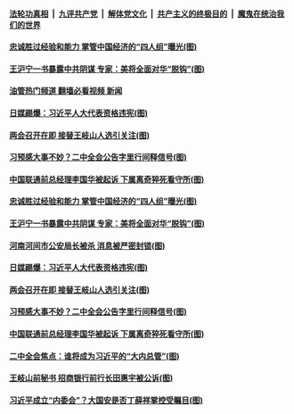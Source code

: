 ####  [法轮功真相](../../../../basic/blob/master/README.md?t=03040812) &nbsp;|&nbsp; [九评共产党](../../../../9ping.md/blob/master/README.md?t=03040812) &nbsp;|&nbsp; [解体党文化](../../../../jtdwh.md/blob/master/README.md?t=03040812)  &nbsp;|&nbsp; [共产主义的终极目的](../../../../gczydzjmd.md/blob/master/README.md?t=03040812) &nbsp;|&nbsp; [魔鬼在统治我们的世界](../../../../mgztzwmdsj.md/blob/master/README.md?t=03040812) 

#### [忠诚胜过经验和能力 掌管中国经济的“四人组”曝光(图)](../pages/p2/1030189.md?t=03040812) 

#### [王沪宁一书暴露中共阴谋 专家：美将全面对华“脱钩”(图)](../pages/p2/1030184.md?t=03040812) 

#### [油管热门频道 翻墙必看视频 新闻](http://129.146.143.75:81/youtube.html?03040812)

#### [日媒踢爆：习近平人大代表资格违宪(图)](../pages/p2/1030042.md?t=03040812) 

#### [两会召开在即 接替王岐山人选引关注(图)](../pages/p2/1030059.md?t=03040812) 

#### [习预感大事不妙？二中全会公告字里行间释信号(图)](../pages/p2/1030035.md?t=03040812) 

#### [中国联通前总经理李国华被起诉 下属离奇猝死看守所(图)](../pages/p2/1030004.md?t=03040812) 



#### [忠诚胜过经验和能力 掌管中国经济的“四人组”曝光(图)](../pages/p2/1030189.md?t=03040812) 

#### [王沪宁一书暴露中共阴谋 专家：美将全面对华“脱钩”(图)](../pages/p2/1030184.md?t=03040812) 

#### [河南河间市公安局长被杀 消息被严密封锁(图)](../pages/p2/1030178.md?t=03040812) 


#### [日媒踢爆：习近平人大代表资格违宪(图)](../pages/p2/1030042.md?t=03040812) 

#### [两会召开在即 接替王岐山人选引关注(图)](../pages/p2/1030059.md?t=03040812) 



#### [习预感大事不妙？二中全会公告字里行间释信号(图)](../pages/p2/1030035.md?t=03040812) 


#### [中国联通前总经理李国华被起诉 下属离奇猝死看守所(图)](../pages/p2/1030004.md?t=03040812) 

#### [二中全会焦点：谁将成为习近平的“大内总管”(图)](../pages/p2/1029963.md?t=03040812) 



#### [王岐山前秘书 招商银行前行长田惠宇被公诉(图)](../pages/p2/1029979.md?t=03040812) 


#### [习近平成立“内委会”？大国安是否丁薛祥掌控受瞩目(图)](../pages/p2/1029909.md?t=03040812) 


<img src='http://gfw-breaker.win/goodnews/indexes/p2.md' width='0px' height='0px'/>
